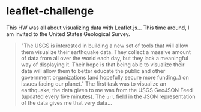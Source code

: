 # leaflet-challenge
This HW was all about visualizing data with Leaflet.js...
This time around, I am invited to the United States Geological Survey.
> "The USGS is interested in building a new set of tools that will allow them visualize their earthquake data. They collect a massive amount of data from all over the world each day, but they lack a meaningful way of displaying it. Their hope is that being able to visualize their data will allow them to better educate the public and other government organizations (and hopefully secure more funding..) on issues facing our planet."
The first task was to visualize an earthquake; the data given to me was from the USGS GeoJSON Feed (updated every five minutes). The `url` field in the JSON representation of the data gives me that very data...